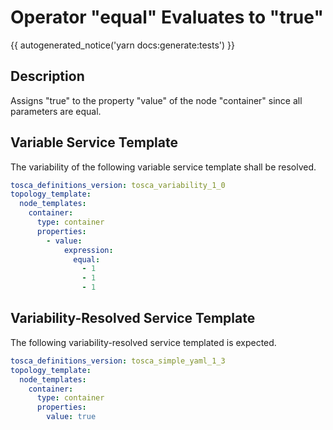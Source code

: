 # Operator "equal" Evaluates to "true"

{{ autogenerated_notice('yarn docs:generate:tests') }}

## Description

Assigns "true" to the property "value" of the node "container" since all parameters are equal.

## Variable Service Template

The variability of the following variable service template shall be resolved.

```yaml linenums="1"
tosca_definitions_version: tosca_variability_1_0
topology_template:
  node_templates:
    container:
      type: container
      properties:
        - value:
            expression:
              equal:
                - 1
                - 1
                - 1
```




## Variability-Resolved Service Template

The following variability-resolved service templated is expected.

```yaml linenums="1"
tosca_definitions_version: tosca_simple_yaml_1_3
topology_template:
  node_templates:
    container:
      type: container
      properties:
        value: true
```

